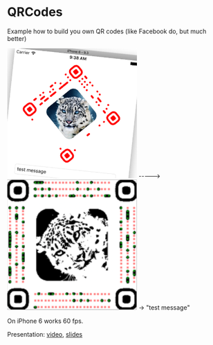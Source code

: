 # QRCodes
Example how to build you own QR codes (like Facebook do, but much better)

<img src="demo_images/recognize_qr.png" width=300px>  -----> <img src="demo_images/parse_qr.png" width=300px> -> "test message"

On iPhone 6 works 60 fps.

Presentation: [video](https://youtu.be/77TUO-IZmco), [slides]()
